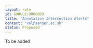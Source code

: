 ```yaml
---
layout: rule
id: GORULE:0000009
title: "Annotation Intersection Alerts"
contact: "val@sanger.ac.uk"
status: Proposed
---
```


To be added
